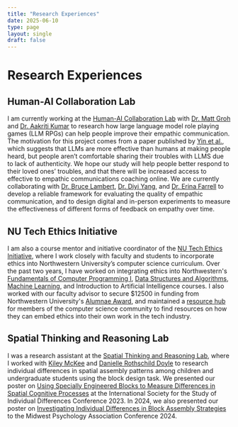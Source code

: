 ```yaml
---
title: "Research Experiences"
date: 2025-06-10
type: page
layout: single
draft: false
---
```


<h1>Research Experiences</h1>
<div class = "main-content">
    <div class = "research-content">
        <h2>Human-AI Collaboration Lab</h2>
        <p>
            I am currently working at the <a href="https://human-ai-collaboration-lab.kellogg.northwestern.edu/">Human-AI Collaboration Lab</a> with <a href="https://mattgroh.com/">Dr. Matt Groh</a> and <a href="https://aakritikumar.com/">Dr. Aakriti Kumar</a> to research how large language model role playing games (LLM RPGs) can help people improve their empathic communication. The motivation for this project comes from a paper published by <a href="https://www.pnas.org/doi/10.1073/pnas.2319112121">Yin et al.</a>, which suggests that LLMs are more effective than humans at making people heard, but people aren’t comfortable sharing their troubles with LLMS due to lack of authenticity. We hope our study will help people better respond to their loved ones’ troubles, and that there will be increased access to effective to empathic communications coaching online.  We are currently collaborating with <a href="https://communication.northwestern.edu/faculty/bruce-lambert.html">Dr. Bruce Lambert</a>, <a href="https://cs.stanford.edu/~diyiy/">Dr. Diyi Yang</a>, and <a href = "https://cas.la.psu.edu/people/erina-farrell/">Dr. Erina Farrell</a> to develop a reliable framework for evaluating the quality of empathic communication, and to design digital and in-person experiments to measure the effectiveness of different forms of feedback on empathy over time. 
        </p>
    </div>
</div>
<div class = "main-content">
    <div class = "research-content">
        <h2>NU Tech Ethics Initiative</h2>
        <p>
            I am also a course mentor and initiative coordinator of the <a href="https://www.mccormick.northwestern.edu/computer-science/news-events/news/articles/2023/prioritizing-the-ethical-dimensions-of-computer-science.html">NU Tech Ethics Initiative</a>, where I work closely with faculty and students to incorporate ethics into Northwestern University’s computer science curriculum. Over the past two years, I have worked on integrating ethics into Northwestern's <a href="https://sites.northwestern.edu/embeddingethics/examples/northwestern/comp-sci-111/">Fundamentals of Computer Programming I</a>, <a href="https://sites.northwestern.edu/embeddingethics/examples/northwestern/comp-sci-214/">Data Structures and Algorithms</a>, <a href="https://sites.northwestern.edu/embeddingethics/examples/northwestern/comp-sci-349/">Machine Learning</a>, and Introduction to Artificial Intelligence courses. I also worked with our faculty advisor to secure $12500 in funding from Northwestern University's <a href="https://www.northwestern.edu/provost/faculty-honors/alumnae-curriculum-award/">Alumnae Award</a>, and maintained a <a href="https://sites.northwestern.edu/embeddingethics/">resource hub</a> for members of the computer science community to find resources on how they can embed ethics into their own work in the tech industry.
        </p>
    </div>
</div>
<div class = "main-content">
    <div class = "research-content">
        <h2>Spatial Thinking and Reasoning Lab</h2>
        <p>
            I was a research assistant at the <a href="https://uttallab.northwestern.edu/">Spatial Thinking and Reasoning Lab</a>, where I worked with <a href="https://www.linkedin.com/in/kileymckee/">Kiley McKee</a> and <a href="https://www.linkedin.com/in/danielle-rothschild-doyle-653bba1b2/">Danielle Rothschild Doyle</a> to research individual differences in spatial assembly patterns among children and undergraduate students using the block design task. We presented our poster on <a href="https://www.researchgate.net/publication/377594271_Using_Specially_Engineered_Blocks_to_Measure_Differences_in_Spatial_Cognitive_Processes">Using Specially Engineered Blocks to Measure Differences in Spatial Cognitive Processes</a> at the International Society for the Study of Individual Differences Conference 2023. In 2024, we also presented our poster on <a href="https://docs.google.com/presentation/d/e/2PACX-1vQx-U-SVAA-PDlUscCI9A1LfNgqXIsfhITx1htGcj3xNdeeA2I6DfncziJ_VclmXA/pub?start=false&loop=false&delayms=3000">Investigating Individual Differences in Block Assembly Strategies</a> to the Midwest Psychology Association Conference 2024.
        </p>
    </div>
</div>